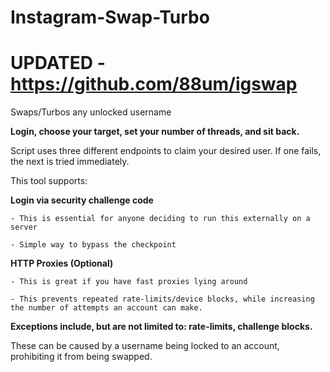 # Instagram-Swap-Turbo

# UPDATED - https://github.com/88um/igswap

Swaps/Turbos any unlocked username

**Login, choose your target, set your number of threads, and sit back.**

Script uses three different endpoints to claim your desired user. If one fails, the next is tried immediately.

This tool supports:

  **Login via security challenge code**
    
    - This is essential for anyone deciding to run this externally on a server
    
    - Simple way to bypass the checkpoint
    
  **HTTP Proxies (Optional)**
    
    - This is great if you have fast proxies lying around
    
    - This prevents repeated rate-limits/device blocks, while increasing the number of attempts an account can make.


**Exceptions include, but are not limited to: rate-limits, challenge blocks.**

These can be caused by a username being locked to an account, prohibiting it from being swapped.
